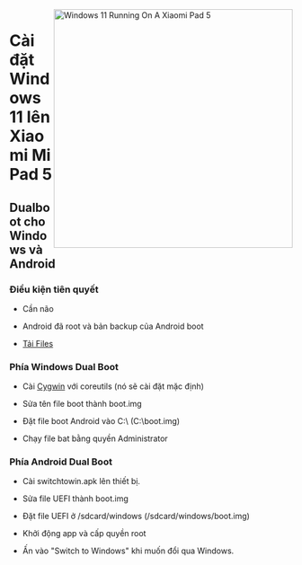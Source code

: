 <img align="right" src="https://raw.githubusercontent.com/erdilS/Port-Windows-11-Xiaomi-Pad-5/main/nabu.png" width="425" alt="Windows 11 Running On A Xiaomi Pad 5">


# Cài đặt Windows 11 lên Xiaomi Mi Pad 5

## Dualboot cho Windows và Android

### Điều kiện tiên quyết

- Cần não

- Android đã root và bản backup của Android boot

- [Tải Files](https://github.com/erdilS/Port-Windows-11-Xiaomi-Pad-5/releases/tag/dualboot) 

### Phía Windows Dual Boot

- Cài [Cygwin](https://www.cygwin.com/setup-x86_64.exe) với coreutils (nó sẽ cài đặt mặc định)

- Sửa tên file boot thành boot.img

- Đặt file boot Android vào C:\ (C:\boot.img)

- Chạy file bat bằng quyền Administrator

### Phía Android Dual Boot

- Cài switchtowin.apk lên thiết bị.

- Sửa file UEFI thành boot.img

- Đặt file UEFI ở /sdcard/windows (/sdcard/windows/boot.img)

- Khởi động app và cấp quyền root

- Ấn vào "Switch to Windows" khi muốn đổi qua Windows.

